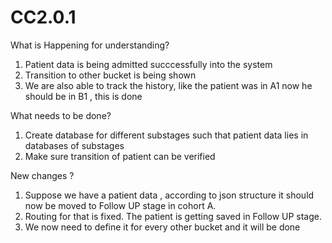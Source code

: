 # CC2.0.1
What is Happening for understanding?
1. Patient data is being admitted succcessfully into the system
2. Transition to other bucket is being shown
3. We are also able to track the history, like the patient was in A1 now he should be in B1 , this is done

What needs to be done?
1. Create database for different substages such that patient data lies in databases of substages
2. Make sure transition of patient can be verified

New changes ?
1. Suppose we have a patient data , according to json structure it should now be moved to Follow UP stage in cohort A.
2. Routing for that is fixed. The patient is getting saved in Follow UP stage.
3. We now need to define it for every other bucket and it will be done
